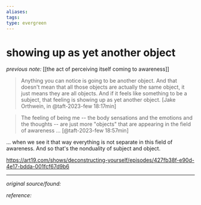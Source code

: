 ```yaml
---
aliases: 
tags: 
type: evergreen
---
```


# showing up as yet another object

_previous note:_ [[the act of perceiving itself coming to awareness]]


> Anything you can notice is going to be another object. And that doesn't mean that all those objects are actually the same object, it just means they are all objects. And if it feels like something to be a subject, that feeling is showing up as yet another object. [Jake Orthwein, in @taft-2023-few 18:17min] 

> The feeling of being me -- the body sensations and the emotions and the thoughts -- are just more "objects" that are appearing in the field of awareness ... [@taft-2023-few 18:57min] 

... when we see it that way everything is not separate in this field of awareness. And so that's the nonduality of subject and object. 

https://art19.com/shows/deconstructing-yourself/episodes/427fb38f-e90d-4e17-bdda-001fcf67d9b6

---

_original source/found:_ 

_reference:_ 



